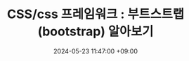 ---
layout: post
title:  "CSS/css 프레임워크 : 부트스트랩(bootstrap) 알아보기"
date:   2024-05-23 11:47:00 +09:00
categories: notice
usemathjax: true
tag:
  - css
  - framwork
  - bootstrap
---